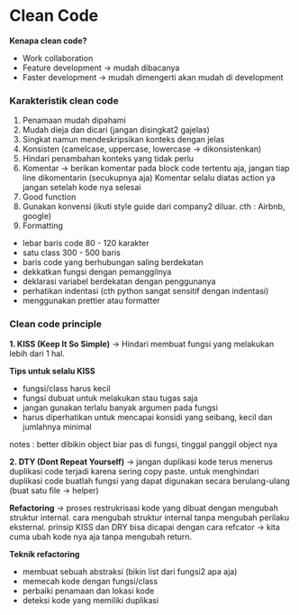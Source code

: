 # Clean Code

**Kenapa clean code?**
- Work collaboration
- Feature development -> mudah dibacanya
- Faster development -> mudah dimengerti akan mudah di development

### **Karakteristik clean code**
1. Penamaan mudah dipahami
2. Mudah dieja dan dicari (jangan disingkat2 gajelas)
3. Singkat namun mendeskripsikan konteks dengan jelas
4. Konsisten (camelcase, uppercase, lowercase -> dikonsistenkan)
5. Hindari penambahan konteks yang tidak perlu
6. Komentar -> berikan komentar pada block code tertentu aja, jangan tiap line dikomentarin (secukupnya aja)
Komentar selalu diatas action ya jangan setelah kode nya selesai
7. Good function
8. Gunakan konvensi (ikuti style guide dari company2 diluar. cth : Airbnb, google)
9. Formatting
- lebar baris code 80 - 120 karakter
- satu class 300 - 500 baris
- baris code yang berhubungan saling berdekatan
- dekkatkan fungsi dengan pemanggilnya
- deklarasi variabel berdekatan dengan penggunanya
- perhatikan indentasi (cth python sangat sensitif dengan indentasi)
- menggunakan prettier atau formatter

### **Clean code principle**
**1. KISS (Keep It So Simple)**
-> Hindari membuat fungsi yang melakukan lebih dari 1 hal.

**Tips untuk selalu KISS**
- fungsi/class harus kecil
- fungsi dubuat untuk melakukan stau tugas saja
- jangan gunakan terlalu banyak argumen pada fungsi
- harus diperhatikan untuk mencapai konsidi yang seibang, kecil dan jumlahnya minimal

notes : better dibikin object biar pas di fungsi, tinggal panggil object nya

**2. DTY (Dont Repeat Yourself)**
-> jangan duplikasi kode terus menerus
duplikasi code terjadi karena sering copy paste. untuk menghindari duplikasi code buatlah fungsi yang dapat digunakan secara berulang-ulang (buat satu file -> helper)

**Refactoring**
-> proses restrukrisasi kode yang dibuat dengan mengubah struktur internal. 
cara mengubah struktur internal tanpa mengubah perilaku eksternal. prinsip KISS dan DRY bisa dicapai dengan cara refcator
-> kita cuma ubah kode nya aja tanpa mengubah return.

**Teknik refactoring**
- membuat sebuah abstraksi (bikin list dari fungsi2 apa aja)
- memecah kode dengan fungsi/class
- perbaiki penamaan dan lokasi kode
- deteksi kode yang memiliki duplikasi
